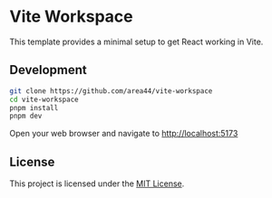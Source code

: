 # Vite Workspace

This template provides a minimal setup to get React working in Vite.

## Development

```bash
git clone https://github.com/area44/vite-workspace
cd vite-workspace
pnpm install
pnpm dev
```
Open your web browser and navigate to [http://localhost:5173](http://localhost:5173)

## License

This project is licensed under the [MIT License](LICENSE).
